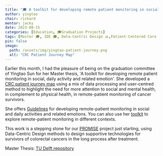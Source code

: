 ```yaml
---
title: "🎓 A toolkit for developing remote patient monitoring in social, daily activity and related emotion"
author: yingtao
chair: richard
mentor: jacky
date: 2023-08-15
categories: [Education, 🎓Graduation Projects]
tags: [Master 🎓, IDE 🎓, Data-Centric Design 📊,Patient-Centered Care 🍎, Erasmus MC 💰]
pin: false
image:
  path: /assets/img/yingtao-patient-journey.png
  alt: "CRC Patient Journey Map"
---
```


Earlier this month, I had the pleasure of being on the graduation committee of Yingtao Sun for her Master thesis, 'A toolkit for developing remote patient monitoring in social, daily activity and related emotion'. She developed a [CRC patient journey map](/assets/pdf/yingtao-patient-journey.pdf) using a mix of data processing and user-centred method to highlight the need for more attention to social and mental health, in complement to physical health, in remote-patient monitoring of cancer survivors.

She offers [Guidelines](https://6b856975-1ffd-428a-b8b3-12ac9a7df85f.filesusr.com/ugd/77cb5a_72ee3ede9fb6485aa09deca13e813644.pdf) for developing remote-patient monitoring in social and daily activities and related emotions. You can also use her [toolkit](https://6b856975-1ffd-428a-b8b3-12ac9a7df85f.filesusr.com/ugd/77cb5a_ebb5fc0416974ffc852e119dd7b2ad44.pdf) to explore remote-patient monitoring in different contexts.

This work is a stepping stone for our [PROMISE](https://www.erasmusmc-rdo.nl/project/patient-in-the-lead-in-remote-oncological-care-the-prospective-multicentre-implementation-study-the-promise/) project just starting, using Data-Centric Design methods to design supportive technologies for survivors of colorectal cancers in the long process after treatment.

Master Thesis: [TU Delft repository](https://repository.tudelft.nl/islandora/object/uuid%3A20f83703-dd02-4cdd-9dbb-c9d678c67b99?collection=education)